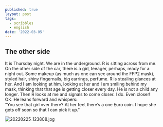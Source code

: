 ```yaml
---
published: true
layout: post
tags:
  - scribbles
  - english
date: '2022-03-05'
---
```

## The other side
It is Thursday night. We are in the underground. R is sitting across from me. On the other side of the car, there is a girl, teeager, perhaps, ready for a night out. Some makeup (as much as one can see around the FFP2 mask), styled hair, shiny fingernails, big earrings, perfume. R is stealing glances at her. And I am looking at him, looking at her and I am smiling behind my mask, thinking that that age is getting closer every day. He is not a child any longer. Then R looks at me and signals to come closer. I do. Even closer! OK. He leans forward and whispers:  
"You see that girl over there? At her feet there’s a one Euro coin. I hope she gets off soon so that I can pick it up."  
  
  
![20220225_123808.jpg](https://lh3.googleusercontent.com/eVNqb4NA1t7HfTH9Bl9PEGm8Oq__hc57N8N6drlrd7ptCRjgt1KWfZkT7wJAtSCP_InARaMvEo_4J4UgsNkvQRMz7tRF7zb9eXXZCFWBcPMqENgUlnjFnamzY-djLLdzLKSwe_bO2nz8evwdx-MnOYk-yGXNdDPp28A9KM9gZQKN-Bce1ApDd0hRS-1sFojfh3o_0Pc37ak165r7DmP2p5SI8_FWXzNtXWgiKL3klN7KlsUFS3g47e03z-cl_ljE545aFJf9EiVcSVuqPXGUEUrtyu74TwLBD1bj9hoTy07P_6OcN1Nd27438XtEuKANbuGTq-emdqBalodubd-qYyDtKMJ4PqsP0n7ejaJNxEJLjBNq3RLf-qPiFOPCzXA-LeNa0I3gl7CJPzQ709DS3ucc4vd3Um-9tKPq3QKdeU-ggUiIOqa4zvL_AlXjNOSn7wQzNhWyL18ZGGjq59A1GCF1Lt6tMOjAW-ymzSA3RRNV9hsOpQb5CDlmZ7amqgYh3tKbzQp3d5sAyOYVVvSO8-vIyPCl9rUlMhT4YWjy_BO8GlD8CuvNV17SuuCcgqeGSA7lQ6-gau9khI9dIs5XidUBITHtNkKOJNuaXhZdhsOcsBi8GtlPF-11zIA-tI-gDc0LKI0GCrItqNzXN5qjJxEzmSVR6-kChtyxIN1Ntb500QC9x-lcI0u8JIZFR8XAgyIO9UxARAbzD2v10-j3Aiht=w930-h1240-no?authuser=0)
